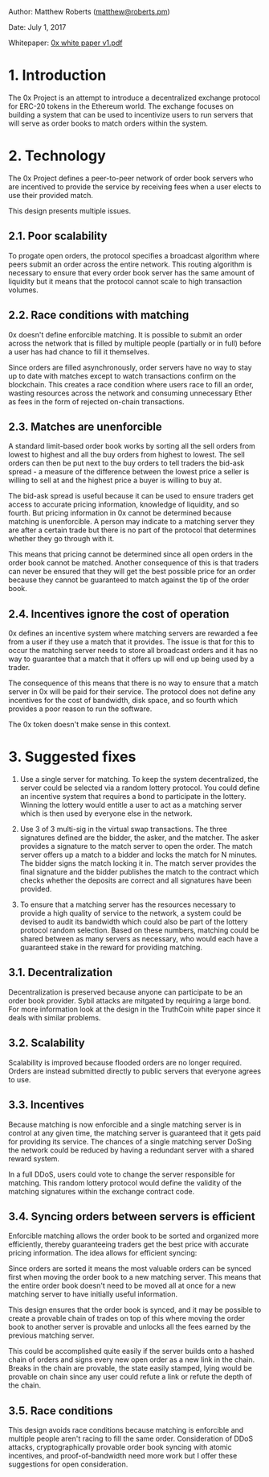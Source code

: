 Author: Matthew Roberts (matthew@roberts.pm)

Date: July 1, 2017

Whitepaper: [0x white paper v1.pdf](https://github.com/icofrog/icofrog.github.io/blob/master/0x%20Project/0x_white_paper_v1.pdf)

# 1. Introduction

The 0x Project is an attempt to introduce a decentralized exchange
protocol for ERC-20 tokens in the Ethereum world. The exchange focuses
on building a system that can be used to incentivize users to run
servers that will serve as order books to match orders within the
system.

# 2. Technology

The 0x Project defines a peer-to-peer network of order book servers
who are incentived to provide the service by receiving fees when a user
elects to use their provided match.

This design presents multiple issues.

## 2.1. Poor scalability

To progate open orders, the protocol specifies a broadcast algorithm
where peers submit an order across the entire network. This routing
algorithm is necessary to ensure that every order book server has
the same amount of liquidity but it means that the protocol cannot
scale to high transaction volumes.

## 2.2. Race conditions with matching

0x doesn't define enforcible matching. It is possible to submit an
order across the network that is filled by multiple people (partially
or in full) before a user has had chance to fill it themselves.

Since orders are filled asynchronously, order servers have no way to
stay up to date with matches except to watch transactions confirm on the
blockchain. This creates a race condition where users race to fill an
order, wasting resources across the network and consuming unnecessary
Ether as fees in the form of rejected on-chain transactions.

## 2.3. Matches are unenforcible

A standard limit-based order book works by sorting all the sell orders
from lowest to highest and all the buy orders from highest to lowest.
The sell orders can then be put next to the buy orders to tell traders
the bid-ask spread - a measure of the difference between the lowest
price a seller is willing to sell at and the highest price a buyer is
willing to buy at.

The bid-ask spread is useful because it can be used to ensure traders
get access to accurate pricing information, knowledge of liquidity, and
so fourth. But pricing information in 0x cannot be determined because
matching is unenforcible. A person may indicate to a matching
server they are after a certain trade but there is no part of the
protocol that determines whether they go through with it.

This means that pricing cannot be determined since all open orders in
the order book cannot be matched. Another consequence of this is that
traders can never be ensured that they will get the best possible
price for an order because they cannot be guaranteed to match against
the tip of the order book. 

## 2.4. Incentives ignore the cost of operation

0x defines an incentive system where matching servers are rewarded
a fee from a user if they use a match that it provides. The issue is
that for this to occur the matching server needs to store all broadcast
orders and it has no way to guarantee that a match that it offers up
will end up being used by a trader.

The consequence of this means that there is no way to ensure that a
match server in 0x will be paid for their service. The protocol does not
define any incentives for the cost of bandwidth, disk space, and so
fourth which provides a poor reason to run the software. 

The 0x token doesn't make sense in this context.

# 3. Suggested fixes

1. Use a single server for matching. To keep the system decentralized,
the server could be selected via a random lottery protocol. You could
define an incentive system that requires a bond to participate in
the lottery. Winning the lottery would entitle a user to act as a
matching server which is then used by everyone else in the network. 

2. Use 3 of 3 multi-sig in the virtual swap transactions. The three
signatures defined are the bidder, the asker, and the matcher.
The asker provides a signature to the match server to open the order.
The match server offers up a match to a bidder and locks the match
for N minutes. The bidder signs the match locking it in. The match
server provides the final signature and the bidder publishes the match
to the contract which checks whether the deposits are correct and
all signatures have been provided.

3. To ensure that a matching server has the resources necessary to
provide a high quality of service to the network, a system could be
devised to audit its bandwidth which could also be part of the lottery
protocol random selection. Based on these numbers, matching could be
shared between as many servers as necessary, who would each have a
guaranteed stake in the reward for providing matching. 

## 3.1. Decentralization

Decentralization is preserved because anyone can participate to be
an order book provider. Sybil attacks are mitgated by requiring a
large bond. For more information look at the design in the TruthCoin
white paper since it deals with similar problems.

## 3.2. Scalability

Scalability is improved because flooded orders are no longer required.
Orders are instead submitted directly to public servers that everyone
agrees to use.

## 3.3. Incentives

Because matching is now enforcible and a single matching server is
in control at any given time, the matching server is guaranteed
that it gets paid for providing its service. The chances of a single
matching server DoSing the network could be reduced by having a
redundant server with a shared reward system.

In a full DDoS, users could vote to change the server responsible for
matching. This random lottery protocol would define the validity of
the matching signatures within the exchange contract code.

## 3.4. Syncing orders between servers is efficient

Enforcible matching allows the order book to be sorted and organized
more efficiently, thereby guaranteeing traders get the best price with
accurate pricing information. The idea allows for efficient syncing:

Since orders are sorted it means the most valuable orders can be synced
first when moving the order book to a new matching server. This means
that the entire order book doesn't need to be moved all at once for a
new matching server to have initially useful information.

This design ensures that the order book is synced, and it may be
possible to create a provable chain of trades on top of this where
moving the order book to another server is provable and unlocks
all the fees earned by the previous matching server.

This could be accomplished quite easily if the server builds onto
a hashed chain of orders and signs every new open order as a new link
in the chain. Breaks in the chain are provable, the state easily
stamped, lying would be provable on chain since any user could refute
a link or refute the depth of the chain.

## 3.5. Race conditions

This design avoids race conditions because matching is enforcible
and multiple people aren't racing to fill the same order.
Consideration of DDoS attacks, cryptographically provable order book
syncing with atomic incentives, and proof-of-bandwidth need more work
but I offer these suggestions for open consideration.
